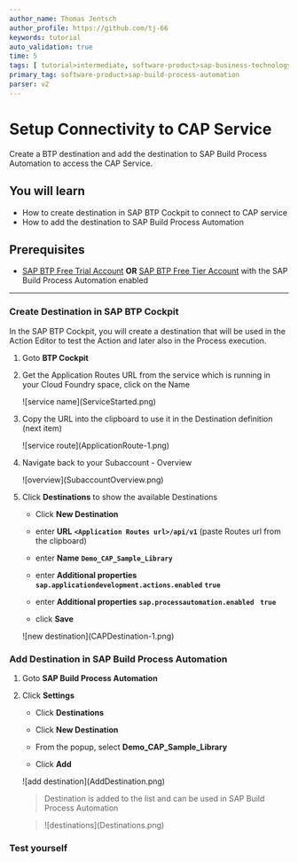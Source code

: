```yaml
---
author_name: Thomas Jentsch
author_profile: https://github.com/tj-66
keywords: tutorial
auto_validation: true
time: 5
tags: [ tutorial>intermediate, software-product>sap-business-technology-platform]
primary_tag: software-product>sap-build-process-automation
parser: v2
---
```


# Setup Connectivity to CAP Service
<!-- description --> Create a BTP destination and add the destination to SAP Build Process Automation to access the CAP Service.

## You will learn
  - How to create destination in SAP BTP Cockpit to connect to CAP service
  - How to add the destination to SAP Build Process Automation
  
## Prerequisites
- [SAP BTP Free Trial Account](https://blogs.sap.com/2022/09/09/sap-process-automation-now-available-in-your-trail-account/)  **OR**
  [SAP BTP Free Tier Account](spa-subscribe-booster) with the SAP Build Process Automation enabled

---
### Create Destination in SAP BTP Cockpit

In the SAP BTP Cockpit, you will create a destination that will be used in the Action Editor to test the Action and later also in the Process execution.

1. Goto **BTP Cockpit**

2. Get the Application Routes URL from the service which is running in your Cloud Foundry space, click on the Name

    <!-- border -->![service name](ServiceStarted.png)

3. Copy the URL into the clipboard to use it in the Destination definition (next item)

    <!-- border -->![service route](ApplicationRoute-1.png)

4. Navigate back to your Subaccount - Overview

    <!-- border -->![overview](SubaccountOverview.png)

5. Click **Destinations** to show the available Destinations

     - Click **New Destination** 
  
     - enter **URL** **`<Application Routes url>/api/v1`** (paste Routes url from the clipboard)

     - enter **Name** **`Demo_CAP_Sample_Library`**
  
     - enter **Additional properties** **`sap.applicationdevelopment.actions.enabled`** **`true`**

     - enter **Additional properties** **`sap.processautomation.enabled `** **`true`**

     - click **Save**

    <!-- border -->![new destination](CAPDestination-1.png)


### Add Destination in SAP Build Process Automation

1. Goto **SAP Build Process Automation**

2. Click **Settings**

     - Click **Destinations** 

     - Click **New Destination** 

     - From the popup, select **Demo_CAP_Sample_Library**

     - Click **Add** 

    <!-- border -->![add destination](AddDestination.png)


    >Destination is added to the list and can be used in SAP Build Process Automation

    ><!-- border -->![destinations](Destinations.png)
    

### Test yourself
